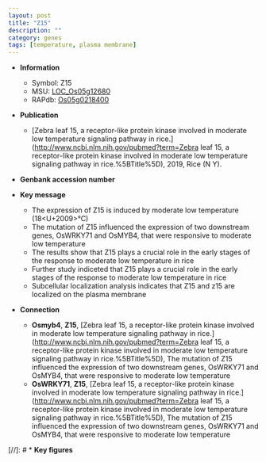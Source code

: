 ```yaml
---
layout: post
title: "Z15"
description: ""
category: genes
tags: [temperature, plasma membrane]
---
```


* **Information**  
    + Symbol: Z15  
    + MSU: [LOC_Os05g12680](http://rice.uga.edu/cgi-bin/ORF_infopage.cgi?orf=LOC_Os05g12680)  
    + RAPdb: [Os05g0218400](http://rapdb.dna.affrc.go.jp/viewer/gbrowse_details/irgsp1?name=Os05g0218400)  

* **Publication**  
    + [Zebra leaf 15, a receptor-like protein kinase involved in moderate low temperature signaling pathway in rice.](http://www.ncbi.nlm.nih.gov/pubmed?term=Zebra leaf 15, a receptor-like protein kinase involved in moderate low temperature signaling pathway in rice.%5BTitle%5D), 2019, Rice (N Y).

* **Genbank accession number**  

* **Key message**  
    + The expression of Z15 is induced by moderate low temperature (18<U+2009>°C)
    + The mutation of Z15 influenced the expression of two downstream genes, OsWRKY71 and OsMYB4, that were responsive to moderate low temperature
    + The results show that Z15 plays a crucial role in the early stages of the response to moderate low temperature in rice
    + Further study indiceted that Z15 plays a crucial role in the early stages of the response to moderate low temperature in rice
    + Subcellular localization analysis indicates that Z15 and z15 are localized on the plasma membrane

* **Connection**  
    + __Osmyb4__, __Z15__, [Zebra leaf 15, a receptor-like protein kinase involved in moderate low temperature signaling pathway in rice.](http://www.ncbi.nlm.nih.gov/pubmed?term=Zebra leaf 15, a receptor-like protein kinase involved in moderate low temperature signaling pathway in rice.%5BTitle%5D),  The mutation of Z15 influenced the expression of two downstream genes, OsWRKY71 and OsMYB4, that were responsive to moderate low temperature
    + __OsWRKY71__, __Z15__, [Zebra leaf 15, a receptor-like protein kinase involved in moderate low temperature signaling pathway in rice.](http://www.ncbi.nlm.nih.gov/pubmed?term=Zebra leaf 15, a receptor-like protein kinase involved in moderate low temperature signaling pathway in rice.%5BTitle%5D),  The mutation of Z15 influenced the expression of two downstream genes, OsWRKY71 and OsMYB4, that were responsive to moderate low temperature

[//]: # * **Key figures**  


